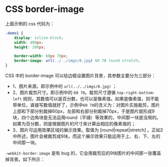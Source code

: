 <!-- config.time: 2015-08-27 -->
# CSS border-image

<div class="demo" name="border-image.html"></div>

上面示例的 css 代码为：

```css
.demo1 {
    display: inline-block;
    width: 400px;
    height: 200px;

    border-width: 60px 70px;
    border-image: url(../../imgs/8.jpg) 60 70 round stretch;
}
```

CSS 中的 border-image 可以给边框设置图片背景，其参数主要分为三部分：

* 1、图片来源。即示例中的 `url(../../imgs/8.jpg)` ；
* 2、图片裁剪尺寸。即示例中的 `60 70`。裁剪尺寸遵循 `top-right-bottom-left` 规则，其数值可以是百分数，也可以是像素值。如果是像素值，则不能带单位，直接写数值就好了，示例中`60 70`的含义为：对图片实施裁剪，图片上部和下部分别裁掉60px，左部和右部分别裁掉70px，于是图片就形成9块，四个边角块是无法运用round（平铺）等效果的，中间那一块是没用的。如果为百分数，则是根据图片的尺寸来计算出相应的像素值的；
* 3、图片可运用效果区域的展示效果。取值为 [round|repeat|stretch] 。正如2中所述，图片会被裁剪成9块，而这个展示效果只能运用于上、右、下、左的中间那一块。

`-webkit-border-image` 是有 bug 的，它会用裁剪后的9块图片的中间那一张覆盖掉背景。如下所示：

<div class="demo" name="-webkit-border-image.html"></div>
